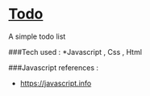 # [Todo](https://peris-rana.github.io/todo)

A simple todo list 

###Tech used : 
  *Javascript , Css , Html
 
###Javascript references : 
  * https://javascript.info


